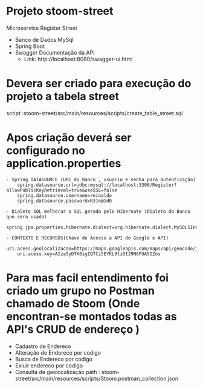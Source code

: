 # Projeto stoom-street
Microservice Register Street 

* Banco de Dados MySql
* Spring Boot 
* Swagger Documentação da API 
  - Link: http://localhost:8080/swagger-ui.html


# Devera ser criado para execução do projeto a tabela street 
  script :stoom-street/src/main/resources/scripts/create_table_street.sql
  
# Apos criação deverá ser configurado no application.properties

    - Spring DATASOURCE (URI do Banco , usuario e senha para autenticação)
        spring.datasource.url=jdbc:mysql://localhost:3306/Register?allowPublicKeyRetrieval=true&useSSL=false
        spring.datasource.username=reinaldo
        spring.datasource.password=R31n@1d0

    - Dialeto SQL melhorar o SQL gerado pelo Hibernate (Dialeto do Banco que sera usado)
        spring.jpa.properties.hibernate.dialect=org.hibernate.dialect.MySQL5InnoDBDialect

    - CONTEXTO E RECURSOS(Chave de Acesso a API do Google e API)
        uri.acess.geolocalizacao=https://maps.googleapis.com/maps/api/geocode/json
        uri.acess.key=AIzaSyDTK0igIQTCi5EYKL9tzOIJ9N6FUASGZos
        
# Para mas facil entendimento foi criado um grupo no Postman chamado de Stoom (Onde encontran-se montados todas as API's CRUD de endereço )
   - Cadastro de Endereco
   - Alteração de Endereco por codigo
   - Busca de Endereco por codigo
   - Exluir endereco por codigo
   - Consulta de geolocalização
path : stoom-street/src/main/resources/scripts/Stoom.postman_collection.json


   
